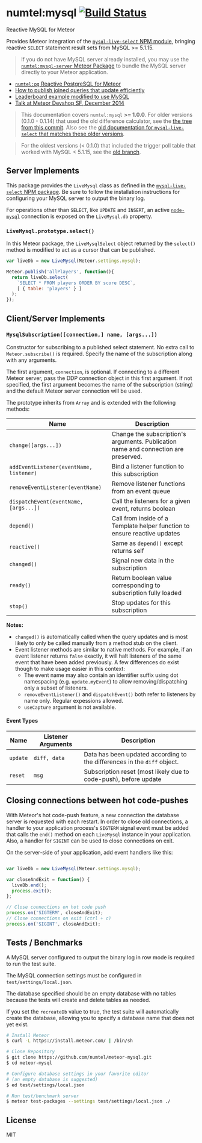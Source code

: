 # numtel:mysql [![Build Status](https://travis-ci.org/numtel/meteor-mysql.svg?branch=master)](https://travis-ci.org/numtel/meteor-mysql)
Reactive MySQL for Meteor

Provides Meteor integration of the [`mysql-live-select` NPM module](https://github.com/numtel/mysql-live-select), bringing reactive `SELECT` statement result sets from MySQL >= 5.1.15.

> If you do not have MySQL server already installed, you may use the [`numtel:mysql-server` Meteor Package](https://github.com/numtel/meteor-mysql-server) to bundle the MySQL server directly to your Meteor application.

* [`numtel:pg` Reactive PostgreSQL for Meteor](https://github.com/numtel/meteor-pg)
* [How to publish joined queries that update efficiently](https://github.com/numtel/meteor-mysql/wiki/Publishing-Efficient-Joined-Queries)
* [Leaderboard example modified to use MySQL](https://github.com/numtel/meteor-mysql-leaderboard)
* [Talk at Meteor Devshop SF, December 2014](https://www.youtube.com/watch?v=EJzulpXZn6g)

> This documentation covers `numtel:mysql` **>= 1.0.0**. For older versions (0.1.0 - 0.1.14) that used the old difference calculator, see the [the tree from this commit](https://github.com/numtel/meteor-mysql/tree/9edd9ca83388cc82496f87e91153a4a9f51fb5de). Also see the [old documentation for `mysql-live-select` that matches these older versions](https://github.com/numtel/mysql-live-select/tree/89691160b7e1fbfde1ae7055980668ceb4182f8a).

> For the oldest versions (< 0.1.0) that included the trigger poll table that worked with MySQL < 5.1.15, see the [old branch](https://github.com/numtel/meteor-mysql/tree/old).

## Server Implements

This package provides the `LiveMysql` class as defined in the [`mysql-live-select` NPM package](https://github.com/numtel/mysql-live-select). Be sure to follow the installation instructions for configuring your MySQL server to output the binary log.

For operations other than `SELECT`, like `UPDATE` and `INSERT`, an active [`node-mysql`](https://github.com/felixge/node-mysql) connection is exposed on the `LiveMysql.db` property.

### `LiveMysql.prototype.select()`

In this Meteor package, the `LiveMysqlSelect` object returned by the `select()` method is modified to act as a cursor that can be published.

```javascript
var liveDb = new LiveMysql(Meteor.settings.mysql);

Meteor.publish('allPlayers', function(){
  return liveDb.select(
    `SELECT * FROM players ORDER BY score DESC`,
    [ { table: 'players' } ]
  );
});
```

## Client/Server Implements

### `MysqlSubscription([connection,] name, [args...])`

Constructor for subscribing to a published select statement. No extra call to `Meteor.subscribe()` is required. Specify the name of the subscription along with any arguments.

The first argument, `connection`, is optional. If connecting to a different Meteor server, pass the DDP connection object in this first argument. If not specified, the first argument becomes the name of the subscription (string) and the default Meteor server connection will be used.

The prototype inherits from `Array` and is extended with the following methods:

Name | Description
-----|--------------------------
`change([args...])` | Change the subscription's arguments. Publication name and connection are preserved.
`addEventListener(eventName, listener)` | Bind a listener function to this subscription
`removeEventListener(eventName)` | Remove listener functions from an event queue
`dispatchEvent(eventName, [args...])` | Call the listeners for a given event, returns boolean
`depend()` | Call from inside of a Template helper function to ensure reactive updates
`reactive()` | Same as `depend()` except returns self
`changed()`| Signal new data in the subscription
`ready()` | Return boolean value corresponding to subscription fully loaded
`stop()` | Stop updates for this subscription

**Notes:**

* `changed()` is automatically called when the query updates and is most likely to only be called manually from a method stub on the client.
* Event listener methods are similar to native methods. For example, if an event listener returns `false` exactly, it will halt listeners of the same event that have been added previously. A few differences do exist though to make usage easier in this context:
  * The event name may also contain an identifier suffix using dot namespacing (e.g. `update.myEvent`) to allow removing/dispatching only a subset of listeners.
  * `removeEventListener()` and `dispatchEvent()` both refer to listeners by name only. Regular expessions allowed.
  * `useCapture` argument is not available.

#### Event Types

Name | Listener Arguments | Description
-----|-------------------|-----------------------
`update` | `diff, data` | Data has been updated according to the differences in the `diff` object.
`reset` | `msg` | Subscription reset (most likely due to code-push), before update

## Closing connections between hot code-pushes

With Meteor's hot code-push feature, a new connection the database server is requested with each restart. In order to close old connections, a handler to your application process's `SIGTERM` signal event must be added that calls the `end()` method on each `LiveMysql` instance in your application. Also, a handler for `SIGINT` can be used to close connections on exit.

On the server-side of your application, add event handlers like this:

```javascript

var liveDb = new LiveMysql(Meteor.settings.mysql);

var closeAndExit = function() {
  liveDb.end();
  process.exit();
};

// Close connections on hot code push
process.on('SIGTERM', closeAndExit);
// Close connections on exit (ctrl + c)
process.on('SIGINT', closeAndExit);
```

## Tests / Benchmarks

A MySQL server configured to output the binary log in row mode is required to run the test suite.

The MySQL connection settings must be configured in `test/settings/local.json`.

The database specified should be an empty database with no tables because the tests will create and delete tables as needed.

If you set the `recreateDb` value to true, the test suite will automatically create the database, allowing you to specify a database name that does not yet exist.

```bash
# Install Meteor
$ curl -L https://install.meteor.com/ | /bin/sh

# Clone Repository
$ git clone https://github.com/numtel/meteor-mysql.git
$ cd meteor-mysql

# Configure database settings in your favorite editor
# (an empty database is suggested)
$ ed test/settings/local.json

# Run test/benchmark server
$ meteor test-packages --settings test/settings/local.json ./

```

## License

MIT
